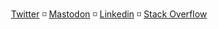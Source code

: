 <p align="center">
  <a href="https://twitter.com/TheDefaultSimon">Twitter</a> ◽️
  <a href="https://toot.si/@simongoricar" rel="me">Mastodon</a> ◽️
  <a href="https://www.linkedin.com/in/simongoricar">Linkedin</a> ◽️
  <a href="https://stackoverflow.com/users/5040854/defaultsimon?tab=profile">Stack Overflow</a>
</p>
